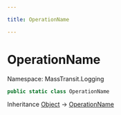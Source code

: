 ```yaml
---

title: OperationName

---
```


# OperationName

Namespace: MassTransit.Logging

```csharp
public static class OperationName
```

Inheritance [Object](https://learn.microsoft.com/en-us/dotnet/api/system.object) → [OperationName](../masstransit-logging/operationname)
